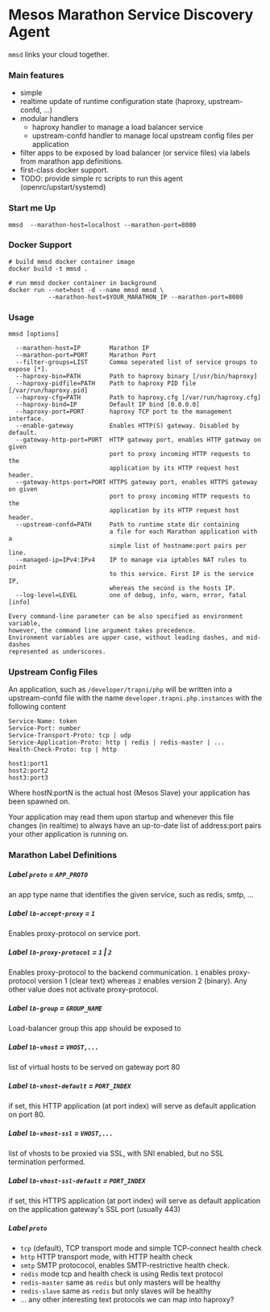 # Mesos Marathon Service Discovery Agent

`mmsd` links your cloud together.

### Main features

- simple
- realtime update of runtime configuration state (haproxy, upstream-confd, ...)
- modular handlers
  - haproxy handler to manage a load balancer service
  - upstream-confd handler to manage local upstream config files per application
- filter apps to be exposed by load balancer (or service files) via labels
  from marathon app definitions.
- first-class docker support.
- TODO: provide simple rc scripts to run this agent (openrc/upstart/systemd)

### Start me Up

```!sh
mmsd  --marathon-host=localhost --marathon-port=8080
```

### Docker Support
```!sh
# build mmsd docker container image
docker build -t mmsd .

# run mmsd docker container in background
docker run --net=host -d --name mmsd mmsd \
           --marathon-host=$YOUR_MARATHON_IP --marathon-port=8080
```

### Usage

```
mmsd [options]

  --marathon-host=IP        Marathon IP
  --marathon-port=PORT      Marathon Port
  --filter-groups=LIST      Comma seperated list of service groups to expose [*].
  --haproxy-bin=PATH        Path to haproxy binary [/usr/bin/haproxy]
  --haproxy-pidfile=PATH    Path to haproxy PID file [/var/run/haproxy.pid]
  --haproxy-cfg=PATH        Path to haproxy.cfg [/var/run/haproxy.cfg]
  --haproxy-bind=IP         Default IP bind [0.0.0.0]
  --haproxy-port=PORT       haproxy TCP port to the management interface.
  --enable-gateway          Enables HTTP(S) gateway. Disabled by default.
  --gateway-http-port=PORT  HTTP gateway port, enables HTTP gateway on given
                            port to proxy incoming HTTP requests to the
                            application by its HTTP request host header.
  --gateway-https-port=PORT HTTPS gateway port, enables HTTPS gateway on given 
                            port to proxy incoming HTTP requests to the
                            application by its HTTP request host header.
  --upstream-confd=PATH     Path to runtime state dir containing
                            a file for each Marathon application with a
                            simple list of hostname:port pairs per line.
  --managed-ip=IPv4:IPv4    IP to manage via iptables NAT rules to point
                            to this service. First IP is the service IP,
                            whereas the second is the hosts IP.
  --log-level=LEVEL         one of debug, info, warn, error, fatal [info]

Every command-line parameter can be also specified as environment variable,
however, the command line argument takes precedence.
Environment variables are upper case, without leading dashes, and mid-dashes
represented as underscores.
```

### Upstream Config Files

An application, such as `/developer/trapni/php` will be written
into a upstream-confd file with the name `developer.trapni.php.instances`
with the following content

```
Service-Name: token
Service-Port: number
Service-Transport-Proto: tcp | udp
Service-Application-Proto: http | redis | redis-master | ...
Health-Check-Proto: tcp | http

host1:port1
host2:port2
host3:port3
```

Where hostN:portN is the actual host (Mesos Slave) your application
has been spawned on.

Your application may read them upon startup and whenever this file changes
(in realtime) to always have an up-to-date list of address:port pairs
your other application is running on.

### Marathon Label Definitions

##### Label `proto` = `APP_PROTO`
an app type name that identifies the given service, such as redis, smtp, ...

##### Label `lb-accept-proxy` = `1`
Enables proxy-protocol on service port.

##### Label `lb-proxy-protocol` =  `1` \| `2`
Enables proxy-protocol to the backend communication. `1` enables proxy-protocol
version 1 (clear text) whereas `2` enables version 2 (binary).
Any other value does not activate proxy-protocol.

##### Label `lb-group` = `GROUP_NAME`
Load-balancer group this app should be exposed to

##### Label `lb-vhost` = `VHOST,...`
list of virtual hosts to be served on gateway port 80

##### Label `lb-vhost-default` = `PORT_INDEX`
if set, this HTTP application (at port index) will serve as default application on port 80.

##### Label `lb-vhost-ssl` = `VHOST,...`
list of vhosts to be proxied via SSL, with SNI enabled, but no SSL termination performed.

##### Label `lb-vhost-ssl-default` = `PORT_INDEX`
if set, this HTTPS application (at port index) will serve as default application
on the application gateway's SSL port (usually 443)

##### Label `proto`

- `tcp` (default), TCP transport mode and simple TCP-connect health check
- `http` HTTP transport mode, with HTTP health check
- `smtp` SMTP protococol, enables SMTP-restrictive health check.
- `redis` mode tcp and health check is using Redis text protocol
- `redis-master` same as `redis` but only masters will be healthy
- `redis-slave` same as `redis` but only slaves will be healthy
- ... any other interesting text protocols we can map into haproxy?
